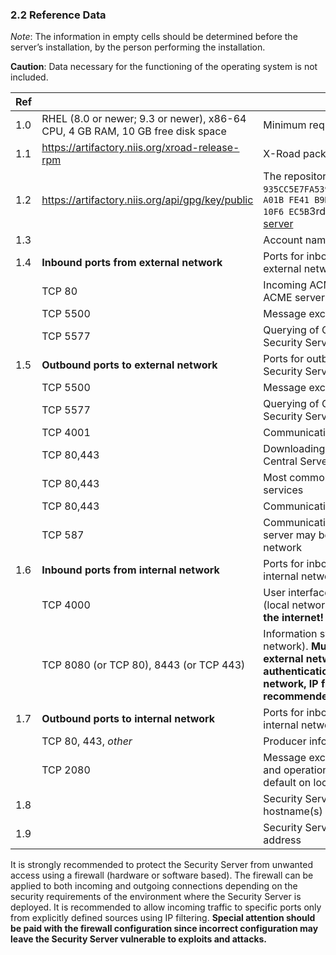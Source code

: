 ### 2.2 Reference Data

*Note*: The information in empty cells should be determined before the server’s installation, by the person performing the installation.

**Caution**: Data necessary for the functioning of the operating system is not included.


| Ref    |                                                                                | Explanation                                                                                                                                                                                                                                                                                |
|--------|--------------------------------------------------------------------------------|--------------------------------------------------------------------------------------------------------------------------------------------------------------------------------------------------------------------------------------------------------------------------------------------|
| 1.0    | RHEL (8.0 or newer; 9.3 or newer), x86-64 CPU, 4 GB RAM, 10 GB free disk space | Minimum requirements                                                                                                                                                                                                                                                                       |
| 1.1    | https://artifactory.niis.org/xroad-release-rpm                                 | X-Road package repository                                                                                                                                                                                                                                                                  |
| 1.2    | https://artifactory.niis.org/api/gpg/key/public                                | The repository key.Hash: `935CC5E7FA5397B171749F80D6E3973B`Fingerprint: `A01B FE41 B9D8 EAF4 872F  A3F1 FB0D 532C 10F6 EC5B`3rd party key server: [Ubuntu key server](https://keyserver.ubuntu.com/pks/lookup?search=0xfb0d532c10f6ec5b&fingerprint=on&op=index) |
| 1.3    |                                                                                | Account name in the user interface                                                                                                                                                                                                                                                         |
| 1.4    | **Inbound ports from external network**                                        | Ports for inbound connections from the external network to the Security Server                                                                                                                                                                                                             |
| &nbsp; | TCP 80                                                                         | Incoming ACME challenge requests from ACME servers                                                                                                                                                                                                                                         |
|        | TCP 5500                                                                       | Message exchange between Security Servers                                                                                                                                                                                                                                                  |
|        | TCP 5577                                                                       | Querying of OCSP responses between Security Servers                                                                                                                                                                                                                                        |
| 1.5    | **Outbound ports to external network**                                         | Ports for outbound connections from the Security Server to the external network                                                                                                                                                                                                            |
|        | TCP 5500                                                                       | Message exchange between Security Servers                                                                                                                                                                                                                                                  |
|        | TCP 5577                                                                       | Querying of OCSP responses between Security Servers                                                                                                                                                                                                                                        |
|        | TCP 4001                                                                       | Communication with the Central Server                                                                                                                                                                                                                                                      |
|        | TCP 80,443                                                                     | Downloading global configuration from the Central Server                                                                                                                                                                                                                                   |
|        | TCP 80,443                                                                     | Most common OCSP and time-stamping services                                                                                                                                                                                                                                                |
|        | TCP 80,443                                                                     | Communication with ACME servers                                                                                                                                                                                                                                                            |
|        | TCP 587                                                                        | Communication with mail servers. The mail server may be located in internal or external network                                                                                                                                                                                                                                                           |
| 1.6    | **Inbound ports from internal network**                                        | Ports for inbound connections from the internal network to the Security Server                                                                                                                                                                                                             |
|        | TCP 4000                                                                       | User interface and management REST API (local network). **Must not be accessible from the internet!**                                                                                                                                                                                      |
|        | TCP 8080 (or TCP 80), 8443 (or TCP 443)                                        | Information system access points (in the local network). **Must not be accessible from the external network without strong authentication. If open to the external network, IP filtering is strongly recommended.**                                                                        |
| 1.7    | **Outbound ports to internal network**                                         | Ports for inbound connections from the internal network to the Security Server                                                                                                                                                                                                             |
|        | TCP 80, 443, *other*                                                           | Producer information system endpoints                                                                                                                                                                                                                                                      |
|        | TCP 2080                                                                       | Message exchange between Security Server and operational data monitoring daemon (by default on localhost)                                                                                                                                                                                  |
| 1.8    |                                                                                | Security Server internal IP address(es) and hostname(s)                                                                                                                                                                                                                                    |
| 1.9    |                                                                                | Security Server public IP address, NAT address                                                                                                                                                                                                                                             |

It is strongly recommended to protect the Security Server from unwanted access using a firewall (hardware or software based). The firewall can be applied to both incoming and outgoing connections depending on the security requirements of the environment where the Security Server is deployed. It is recommended to allow incoming traffic to specific ports only from explicitly defined sources using IP filtering. **Special attention should be paid with the firewall configuration since incorrect configuration may leave the Security Server vulnerable to exploits and attacks.**